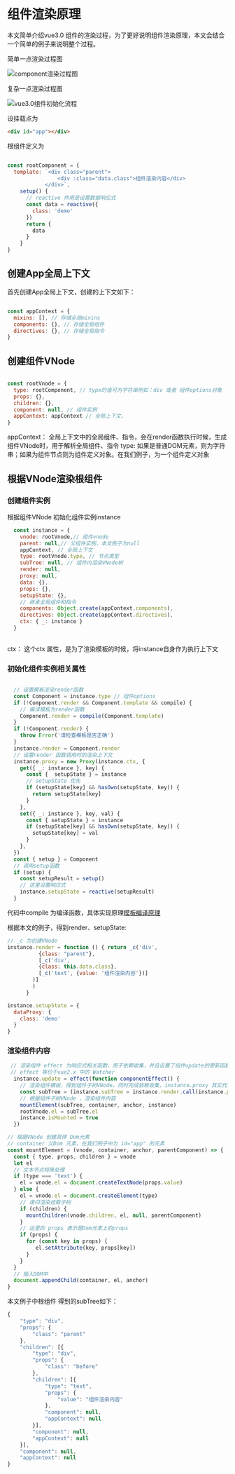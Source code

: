 # 组件渲染原理

本文简单介绍vue3.0 组件的渲染过程，为了更好说明组件渲染原理，本文会结合一个简单的例子来说明整个过程。

简单一点渲染过程图

![component渲染过程图](https://raw.githubusercontent.com/zyyrabbit/MarkdownPhotos/master/Res/compnent%E7%BB%84%E4%BB%B6%E6%B8%B2%E6%9F%93%E8%BF%87%E7%A8%8B.jpg)

复杂一点渲染过程图

![vue3.0组件初始化流程](https://raw.githubusercontent.com/zyyrabbit/MarkdownPhotos/master/Res/vue3.0%E7%BB%84%E4%BB%B6%E5%88%9D%E5%A7%8B%E5%8C%96%E6%B5%81%E7%A8%8B.jpg)

设挂载点为

```html
<div id="app"></div>
```

根组件定义为

```js

const rootComponent = {
  template: `<div class="parent">
                <div :class="data.class">组件渲染内容</div>
            </div>`,
    setup() {
      // reactive 作用是设置数据响应式
      const data = reactive({
        class: 'demo'
      })
      return {
        data
      }
    }
}
```

## 创建App全局上下文

首先创建App全局上下文，创建的上下文如下：

```js

const appContext = {
  mixins: [], // 存储全局mixins
  components: {}, // 存储全局组件
  directives: {}, // 存储全局指令
}

```

## 创建组件VNode

```js

const rootVnode = {
  type: rootComponent, // type的值可为字符串例如：div 或者 组件options对象
  props: {},
  children: {},
  component: null, // 组件实例
  appContext: appContext // 全局上下文，
}

```

appContext： 全局上下文中的全局组件、指令，会在render函数执行时候，生成组件VNode时，用于解析全局组件、指令
type: 如果是普通DOM元素，则为字符串；如果为组件节点则为组件定义对象。在我们例子，为一个组件定义对象

## 根据VNode渲染根组件


### 创建组件实例

根据组件VNode 初始化组件实例instance

```js
  const instance = {
    vnode: rootVnode,// 组件vnode
    parent: null,// 父组件实例，本文例子为null
    appContext, // 全局上下文
    type: rootVnode.type, // 节点类型
    subTree: null, // 组件内渲染VNode树
    render: null,
    proxy: null,
    data: {},
    props: {},
    setupState: {},
    // 继承全局组件和指令
    components: Object.create(appContext.components), 
    directives: Object.create(appContext.directives),
    ctx: { _: instance }
  }
 
```

ctx： 这个ctx 属性，是为了渲染模板的时候，将instance自身作为执行上下文

### 初始化组件实例相关属性

```js

  // 设置模板渲染render函数
  const Component = instance.type // 组件options
  if (!Component.render && Component.template && compile) {
    // 编译模板为render函数
    Component.render = compile(Component.template)
  }
  if (!Component.render) {
    throw Error('请检查模板是否正确')
  }
  instance.render = Component.render
  // 设置render 函数调用时的渲染上下文
  instance.proxy = new Proxy(instance.ctx, {
    get({ _: instance }, key) {
      const {  setupState } = instance
      // setupState 优先
      if (setupState[key] && hasOwn(setupState, key)) {
        return setupState[key]
      }
    },
    set({ _: instance }, key, val) {
      const { setupState } = instance
      if (setupState[key] && hasOwn(setupState, key)) {
        setupState[key] = val
      }
    },
  })
  const { setup } = Component
  // 调用setup函数
  if (setup) {
    const setupResult = setup()
    // 这里设置响应式
    instance.setupState = reactive(setupResult)
  }
```
代码中compile 为编译函数，具体实现原理[模板编译原理](https://github.com/zyyrabbit/mini-vue3.0/blob/master/compile.md)

根据本文的例子，得到render、setupState:

```js
// _c 为创建VNode
instance.render = function () { return _c('div', 
          {class: "parent"},
          [_c('div', 
          {class: this.data.class},
          [_c('text', {value: '组件渲染内容'})]
        )]
        ) 
      }

instance.setupState = {
  dataProxy: {
    class: 'demo'
  }
}
```

### 渲染组件内容

```js
 // 渲染组件 effect 为响应式相关函数，用于依赖收集，并且设置了组件update的更新函数
 // effect 等价于vue2.x 中的 Watcher
  instance.update = effect(function componentEffect() {
    // 渲染组件模板，得到组件子树VNode，同时完成依赖收集，instance.proxy 其实代理就是组件自生component
    const subTree = (instance.subTree = instance.render.call(instance.proxy,  instance.proxy))
    // 根据组件子树VNode ，渲染组件内容
    mountElement(subTree, container, anchor, instance)
    rootVnode.el = subTree.el
    instance.isMounted = true
  })

// 根据VNode 创建具体 Dom元素
// container 父Dom 元素，在我们例子中为 id="app" 的元素
const mountElement = (vnode, container, anchor, parentComponent) => {
  const { type, props, children } = vnode
  let el
  // 文本节点特殊处理
  if (type === 'text') {
    el = vnode.el = document.createTextNode(props.value)
  } else {
    el = vnode.el = document.createElement(type)
    // 递归渲染挂载子树
    if (children) {
      mountChildren(vnode.children, el, null, parentComponent)
	}
	// 这里的 props 表示是Dom元素上的props
    if (props) {
      for (const key in props) {
         el.setAttribute(key, props[key])
      }
    }
  }
  // 插入DOM中
  document.appendChild(container, el, anchor)
}
```

本文例子中根组件 得到的subTree如下：

```js
{
	"type": "div",
	"props": {
		"class": "parent"
	},
	"children": [{
		"type": "div",
		"props": {
			"class": "before"
		},
		"children": [{
			"type": "text",
			"props": {
				"value": "组件渲染内容"
			},
			"component": null,
			"appContext": null
		}],
		"component": null,
		"appContext": null
	}],
	"component": null,
	"appContext": null
}
```


